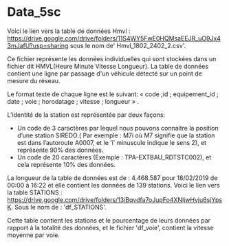 # Data_5sc

Voici le lien vers la table de données Hmvl : https://drive.google.com/drive/folders/11S4WY5FwE0HQMsaEEJR_uO9Jx43mJafU?usp=sharing
sous le nom de' Hmvl_1802_2402_2.csv'.

Ce fichier  représente les données individuelles qui sont stockées dans un fichier dit HMVL(Heure Minute Vitesse Longueur).
La table de données contient une ligne par passage d'un véhicule détecté sur un point de mesure du réseau.

Le format texte de chaque ligne est le suivant: « code ;id ; equipement_id ; date ; voie ; horodatage ; vitesse ; longueur » .

L’identité de la station est représentée par deux façons:
- Un code de 3 caractères par lequel nous pouvons connaitre la position d’une station SIREDO.( Par exemple : M7i où M7 signifie que la station est dans l’autoroute A0007, et le ’i’ minuscule indique le sens 2), et représente 90% des données.
- Un code de 20 caractères (Exemple : TPA-EXTBAU_RDTSTC002), et cela représente 10% des données.

La longueur de la table de données est de : 4.468.587 pour 18/02/2019 de 00:00 à 16:22 et elle contient les données de 139 stations.
Voici le lien vers la table STATIONS : https://drive.google.com/drive/folders/13iBqvdfa7oJupFo4XNljwHvju6sjYpsK.
Sous le nom de :  'df_STATIONS'.

Cette table contient les stations et le pourcentage de leurs données par rapport à la totalité des données, et le fichier 'df_voie', contient la vitesse moyenne par voie.

